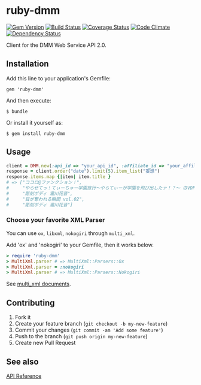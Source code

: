 # ruby-dmm
[![Gem Version](https://img.shields.io/gem/v/ruby-dmm.svg)](http://badge.fury.io/rb/ruby-dmm)
[![Build Status](https://img.shields.io/travis/meganemura/ruby-dmm.svg)](https://travis-ci.org/meganemura/ruby-dmm)
[![Coverage Status](https://img.shields.io/coveralls/meganemura/ruby-dmm.svg)](https://coveralls.io/r/meganemura/ruby-dmm?branch=master)
[![Code Climate](https://img.shields.io/codeclimate/github/meganemura/ruby-dmm.svg)](https://codeclimate.com/github/meganemura/ruby-dmm)
[![Dependency Status](https://img.shields.io/gemnasium/meganemura/ruby-dmm.svg)](https://gemnasium.com/meganemura/ruby-dmm)

Client for the DMM Web Service API 2.0.

## Installation

Add this line to your application's Gemfile:

    gem 'ruby-dmm'

And then execute:

    $ bundle

Or install it yourself as:

    $ gem install ruby-dmm

## Usage

```ruby
client = DMM.new(:api_id => "your_api_id", :affiliate_id => "your_affiliate_id", :result_only => true)
response = client.order("date").limit(5).item_list("妄想")
response.items.map {|item| item.title }
# => ["ココロ@ファンクション！",
#     "やらせてっ！てぃーちゃー学園旅行〜やらてぃーが学園を飛び出したァ！？〜（DVDPG）",
#     "彫刻ボディ 瀧川花音",
#     "目が奪われる瞬間 vol.02",
#     "彫刻ボディ 瀧川花音"]
```

### Choose your favorite XML Parser

You can use `ox`, `libxml`, `nokogiri` through `multi_xml`.

Add 'ox' and 'nokogiri' to your Gemfile, then it works below.

```ruby
> require 'ruby-dmm'
> MultiXml.parser # => MultiXml::Parsers::Ox
> MultiXml.parser = :nokogiri
> MultiXml.parser # => MultiXml::Parsers::Nokogiri
```

See [multi_xml documents](http://rdoc.info/gems/multi_xml).

## Contributing

1. Fork it
2. Create your feature branch (`git checkout -b my-new-feature`)
3. Commit your changes (`git commit -am 'Add some feature'`)
4. Push to the branch (`git push origin my-new-feature`)
5. Create new Pull Request

## See also

[API Reference](https://affiliate.dmm.com/api/)

